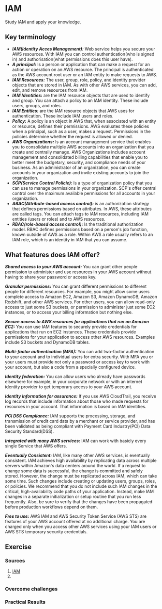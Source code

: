 # IAM
Study IAM and apply your knowledge.


## Key terminology
- ***IAM(Identity Acces Management):*** Web service helps you secure your AWS resources. With IAM you can control authentication(who is signed in) and authorisation(what permissions does this user have).
- ***A principal:*** Is a person or application that can make a request for an action or operation on an AWS resource. The principal is authenticated as the AWS account root user or an IAM entity to make requests to AWS.
- ***IAM Resources:*** The user, group, role, policy, and identity provider objects that are stored in IAM. As with other AWS services, you can add, edit, and remove resources from IAM.
- ***IAM Identities:*** are the IAM resource objects that are used to identify and group. You can attach a policy to an IAM identity. These include users, groups, and roles.
- ***IAM Entities:*** are the IAM resource objects that AWS uses for authentication. These include IAM users and roles.
- ***Policy:*** A policy is an object in AWS that, when associated with an entity or resource, defines their permissions. AWS evaluates these policies when a principal, such as a user, makes a request. Permissions in the policies determine whether the request is allowed or denied. 
- ***AWS Organizations:*** Is an account management service that enables you to consolidate multiple AWS accounts into an organization that you create and centrally manage. AWS Organizations includes account management and consolidated billing capabilities that enable you to better meet the budgetary, security, and compliance needs of your business. As an administrator of an organization, you can create accounts in your organization and invite existing accounts to join the organization.
- ***SCP(Service Control Policie):*** Is a type of organization policy that you can use to manage permissions in your organization. SCP's offer central control over the maximum available permissions for all accounts in your organization.
- ***ABAC(Attribute-based access control):***  is an authorization strategy that defines permissions based on attributes. In AWS, these attributes are called tags. You can attach tags to IAM resources, including IAM entities (users or roles) and to AWS resources. 
- ***RBAC(role-based access control):*** Is the traditional authorization model. RBAC defines permissions based on a person's job function, known outside of AWS as a role. Within AWS a role usually refers to an IAM role, which is an identity in IAM that you can assume.

## What features does IAM offer?

***Shared access to your AWS account:***
You can grant other people permission to administer and use resources in your AWS account without having to share your password or access key.

***Granular permissions:***
You can grant different permissions to different people for different resources. For example, you might allow some users complete access to Amazon EC2, Amazon S3, Amazon DynamoDB, Amazon Redshift, and other AWS services. For other users, you can allow read-only access to just some S3 buckets, or permission to administer just some EC2 instances, or to access your billing information but nothing else.

***Secure access to AWS resources for applications that run on Amazon EC2:***
You can use IAM features to securely provide credentials for applications that run on EC2 instances. These credentials provide permissions for your application to access other AWS resources. Examples include S3 buckets and DynamoDB tables.

***Multi-factor authentication (MFA):***
You can add two-factor authentication to your account and to individual users for extra security. With MFA you or your users must provide not only a password or access key to work with your account, but also a code from a specially configured device.

***Identity federation:***
You can allow users who already have passwords elsewhere for example, in your corporate network or with an internet identity provider to get temporary access to your AWS account.

***Identity information for assurance:***
If you use AWS CloudTrail, you receive log records that include information about those who made requests for resources in your account. That information is based on IAM identities.

***PCI DSS Compliance:***
IAM supports the processing, storage, and transmission of credit card data by a merchant or service provider, and has been validated as being compliant with Payment Card Industry(PCI) Data Security Standard(DSS). 

***Integrated with many AWS services:***
IAM can work with basicly every single Service that AWS offers.

***Eventually Consistent:***
IAM, like many other AWS services, is eventually consistent. IAM achieves high availability by replicating data across multiple servers within Amazon's data centers around the world. If a request to change some data is successful, the change is committed and safely stored. However, the change must be replicated across IAM, which can take some time. Such changes include creating or updating users, groups, roles, or policies. We recommend that you do not include such IAM changes in the critical, high-availability code paths of your application. Instead, make IAM changes in a separate initialization or setup routine that you run less frequently. Also, be sure to verify that the changes have been propagated before production workflows depend on them. 

***Free to use:***
AWS IAM and AWS Security Token Service (AWS STS) are features of your AWS account offered at no additional charge. You are charged only when you access other AWS services using your IAM users or AWS STS temporary security credentials.

## Exercise
### Sources
1. [IAM](https://docs.aws.amazon.com/IAM/latest/UserGuide/introduction.html)
2. 


### Overcome challenges



### Practical Results







